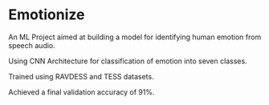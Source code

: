 # Emotionize
An ML Project aimed at building a model for identifying human emotion from speech audio.

Using CNN Architecture for classification of emotion into seven classes.

Trained using RAVDESS and TESS datasets.

Achieved a final validation accuracy of 91%.
